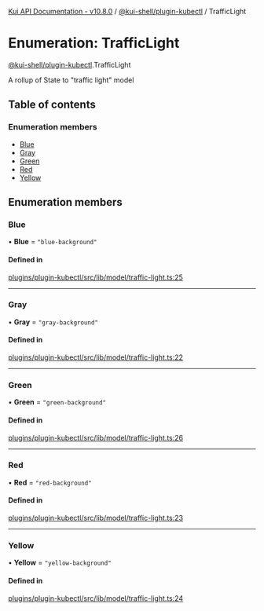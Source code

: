 [Kui API Documentation - v10.8.0](../README.md) / [@kui-shell/plugin-kubectl](../modules/kui_shell_plugin_kubectl.md) / TrafficLight

# Enumeration: TrafficLight

[@kui-shell/plugin-kubectl](../modules/kui_shell_plugin_kubectl.md).TrafficLight

A rollup of State to "traffic light" model

## Table of contents

### Enumeration members

- [Blue](kui_shell_plugin_kubectl.TrafficLight.md#blue)
- [Gray](kui_shell_plugin_kubectl.TrafficLight.md#gray)
- [Green](kui_shell_plugin_kubectl.TrafficLight.md#green)
- [Red](kui_shell_plugin_kubectl.TrafficLight.md#red)
- [Yellow](kui_shell_plugin_kubectl.TrafficLight.md#yellow)

## Enumeration members

### Blue

• **Blue** = `"blue-background"`

#### Defined in

[plugins/plugin-kubectl/src/lib/model/traffic-light.ts:25](https://github.com/mra-ruiz/kui/blob/27e887ab4/plugins/plugin-kubectl/src/lib/model/traffic-light.ts#L25)

---

### Gray

• **Gray** = `"gray-background"`

#### Defined in

[plugins/plugin-kubectl/src/lib/model/traffic-light.ts:22](https://github.com/mra-ruiz/kui/blob/27e887ab4/plugins/plugin-kubectl/src/lib/model/traffic-light.ts#L22)

---

### Green

• **Green** = `"green-background"`

#### Defined in

[plugins/plugin-kubectl/src/lib/model/traffic-light.ts:26](https://github.com/mra-ruiz/kui/blob/27e887ab4/plugins/plugin-kubectl/src/lib/model/traffic-light.ts#L26)

---

### Red

• **Red** = `"red-background"`

#### Defined in

[plugins/plugin-kubectl/src/lib/model/traffic-light.ts:23](https://github.com/mra-ruiz/kui/blob/27e887ab4/plugins/plugin-kubectl/src/lib/model/traffic-light.ts#L23)

---

### Yellow

• **Yellow** = `"yellow-background"`

#### Defined in

[plugins/plugin-kubectl/src/lib/model/traffic-light.ts:24](https://github.com/mra-ruiz/kui/blob/27e887ab4/plugins/plugin-kubectl/src/lib/model/traffic-light.ts#L24)
